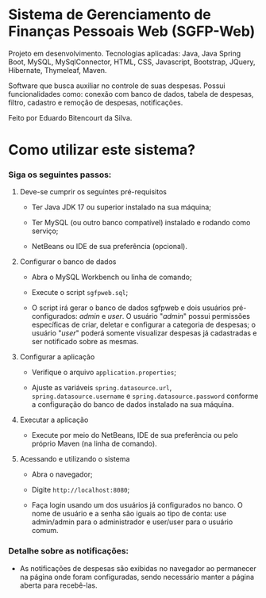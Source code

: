 # Sistema de Gerenciamento de Finanças Pessoais Web (SGFP-Web)

Projeto em desenvolvimento. Tecnologias aplicadas: Java, Java Spring Boot, MySQL, MySqlConnector, HTML, CSS, Javascript, Bootstrap, JQuery, Hibernate, Thymeleaf, Maven.

Software que busca auxiliar no controle de suas despesas. Possui funcionalidades como: conexão com banco de dados, tabela de despesas, filtro, cadastro e remoção de despesas, notificações.

Feito por Eduardo Bitencourt da Silva.

# Como utilizar este sistema?

### Siga os seguintes passos:

1. Deve-se cumprir os seguintes pré-requisitos

    * Ter Java JDK 17 ou superior instalado na sua máquina;
  
    * Ter MySQL (ou outro banco compatível) instalado e rodando como serviço;
  
    * NetBeans ou IDE de sua preferência (opcional).

2. Configurar o banco de dados

    * Abra o MySQL Workbench ou linha de comando;
  
    * Execute o script ```sgfpweb.sql```;
    
    * O script irá gerar o banco de dados sgfpweb e dois usuários pré-configurados: *admin* e *user*. O usuário "*admin*" possui permissões específicas de criar, deletar e configurar a categoria de despesas;
    o usuário "*user*" poderá somente visualizar despesas já cadastradas e ser notificado sobre as mesmas.

3. Configurar a aplicação

    * Verifique o arquivo ```application.properties```;
    
    * Ajuste as variáveis ```spring.datasource.url```, ```spring.datasource.username``` e ```spring.datasource.password``` conforme a configuração do banco de dados instalado na sua máquina.

4. Executar a aplicação

    * Execute por meio do NetBeans, IDE de sua preferência ou pelo próprio Maven (na linha de comando).

5. Acessando e utilizando o sistema

    * Abra o navegador;
  
    * Digite ```http://localhost:8080```;
  
    * Faça login usando um dos usuários já configurados no banco. O nome de usuário e a senha são iguais ao tipo de conta: use admin/admin para o administrador e user/user para o usuário comum.

### Detalhe sobre as notificações: 
* As notificações de despesas são exibidas no navegador ao permanecer na página onde foram configuradas, sendo necessário manter a página aberta para recebê-las.
